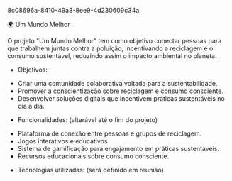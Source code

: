 8c08696a-8410-49a3-8ee9-4d230609c34a

🌍 Um Mundo Melhor




O projeto "Um Mundo Melhor" tem como objetivo conectar pessoas para que trabalhem juntas contra a poluição, incentivando a reciclagem e o consumo sustentável, reduzindo assim o impacto ambiental no planeta.

* Objetivos:

- Criar uma comunidade colaborativa voltada para a sustentabilidade.
- Promover a conscientização sobre reciclagem e consumo consciente.
- Desenvolver soluções digitais que incentivem práticas sustentáveis no dia a dia.

* Funcionalidades: (alterável até o fim do projeto)

 - Plataforma de conexão entre pessoas e grupos de reciclagem.
 - Jogos interativos e educativos 
 - Sistema de gamificação para engajamento em práticas sustentáveis.
 - Recursos educacionais sobre consumo consciente.

* Tecnologias utilizadas: (será definido em reunião)
